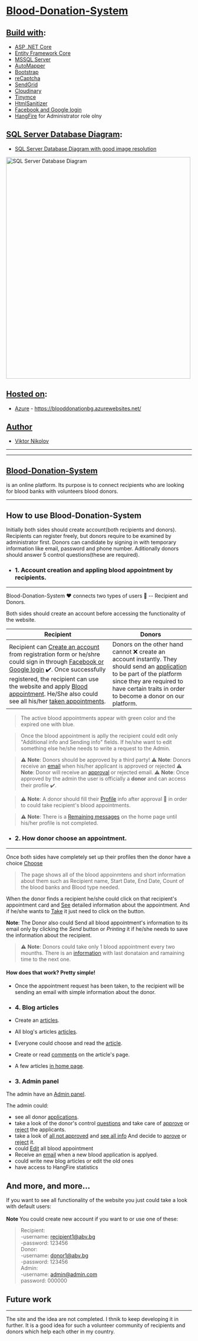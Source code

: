 # [Blood-Donation-System](https://blooddonationbg.azurewebsites.net/)

## <u>Build with</u>:
* [ASP .NET Core](https://docs.microsoft.com/en-us/aspnet/core/?view=aspnetcore-5.0)
* [Entity Framework Core](https://www.pluralsight.com/paths/entity-framework-core?aid=7010a000002LUv2AAG&promo=&utm_source=non_branded&utm_medium=digital_paid_search_google&utm_campaign=XYZ_EMEA_Dynamic&utm_content=&cq_cmp=1576650371&gclid=CjwKCAjw-sqKBhBjEiwAVaQ9azcCpMYBTFR4qZIA1O7B34zN7f3q6vIEoZl5rL_maNlkxBR85eXjohoCzowQAvD_BwE)
* [MSSQL Server](https://skyvia.com/connectors/sql-server?gclid=CjwKCAjw-sqKBhBjEiwAVaQ9a4cFKf8u5hYvSd0GvE_sk7b4m0lGla61iAmwCS4sMySXVjvRb7Q9DhoCOiYQAvD_BwE)
* [AutoMapper](https://docs.automapper.org/en/stable/Queryable-Extensions.html)
* [Bootstrap](https://getbootstrap.com/)
* [reCaptcha](https://www.google.com/recaptcha/about/)
* [SendGrid](https://sendgrid.com/)
* [Cloudinary](https://cloudinary.com/)
* [Tinymce](https://www.tiny.cloud/)
* [HtmlSanitizer](https://csharp.hotexamples.com/examples/Ganss.XSS/HtmlSanitizer/-/php-htmlsanitizer-class-examples.html)
* [Facebook and Google login](https://docs.microsoft.com/en-us/aspnet/core/security/authentication/social/?view=aspnetcore-5.0&tabs=visual-studio)
* [HangFire](https://www.hangfire.io/) for Administrator role olny
 
## <u>SQL Server Database Diagram</u>:
* [SQL Server Database Diagram with good image resolution](https://res.cloudinary.com/dvvbab0fs/image/upload/v1632857132/Recipients/README/BloodDonationDiagram_gmdhlh.png)

 <img src="https://res.cloudinary.com/dvvbab0fs/image/upload/v1632857132/Recipients/README/BloodDonationDiagram_gmdhlh.png" alt="SQL Server Database Diagram" width="500" height="600"> 

## <u>Hosted on</u>:
* [Azure](https://portal.azure.com/) - https://blooddonationbg.azurewebsites.net/

## <u>Author</u>
* [Viktor Nikolov](https://github.com/ViktorNikoloov)

---
---

## <b><u>Blood-Donation-System</u></b> 
is an online platform. Its purpose is to connect recipients who are looking for blood banks with volunteers blood donors.

---

## How to use Blood-Donation-System
Initially both sides should create account(both recipients and donors). Recipients can register freely, but donors require to be examined by administrator first. Donors can candidate by signing in with temporary information like email, password and phone number. Aditionally donors should answer 5 control questions(these are required).

* ### 1. Account creation and appling blood appointment by recipients.
---
Blood-Donation-System :heart: connects two types of users  :bust_in_silhouette: -- Recipient and Donors.

Both sides should create an account before accessing the functionality of the website.

Recipient | Donors
--- | ---
Recipient can [Create an account](https://res.cloudinary.com/dvvbab0fs/image/upload/v1629214472/Recipients/README/Recipient_register_qgayn1.jpg) from registration form or he/shre could sign in through [Facebook or Google login](https://res.cloudinary.com/dvvbab0fs/image/upload/v1629214472/Recipients/README/Recipient_login_r4fdiv.jpg) :heavy_check_mark:. Once successfully registered, the recipient can use the website and apply [Blood appointment](https://res.cloudinary.com/dvvbab0fs/image/upload/v1629216481/Recipients/README/Blood_appointment_ijovkp.jpg). He/She also could see all his/her [taken appointments](https://res.cloudinary.com/dvvbab0fs/image/upload/v1629217304/Recipients/README/RecipientAllApp_uokica.jpg). | Donors on the other hand cannot :x: create an account instantly. They should send an [application](https://res.cloudinary.com/dvvbab0fs/image/upload/v1629214472/Recipients/README/Donor_register_yfafmz.jpg) to be part of the platform since they are required to have certain traits in order to become a donor on our platform. 

>The active blood appointments appear with green color and the expired one with blue.

>Once the blood appointment is aplly the recipient could edit only "Additional info and Sending info" fields. If he/she want to edit something else he/she needs to write a request to the Admin.

> :warning: **Note**: Donors should be approved by a third party! 
> :warning: **Note**: Donors receive an [email](https://res.cloudinary.com/dvvbab0fs/image/upload/v1632393759/Recipients/README/DonorEmail_gbumm8.jpg) when his/her applicant is approved or rejected
> :warning: **Note**: Donor will receive an [approval](https://res.cloudinary.com/dvvbab0fs/image/upload/v1632858581/Recipients/README/DonorRecieveEmail_mwtwki.png) or rejected email.
> :warning: **Note**: Once approved by the admin the user is officially a **donor** and can access their profile :heavy_check_mark:.

>:warning: **Note**: A donor should fill their [Profile](https://res.cloudinary.com/dvvbab0fs/image/upload/v1632859092/Recipients/README/DonorSetUpProfil_xuw8yx.jpg) info after approval :bust_in_silhouette: in order to could take recipient's blood appointments.

>:warning: **Note**: There is a [Remaining messages](https://res.cloudinary.com/dvvbab0fs/image/upload/v1629218016/Recipients/README/DonorRemainingMessage_dxpnmu.jpg) on the home page until his/her profile is not completed.

* ### 2. How donor choose an appointment.
---
Once both sides have completely set up their profiles then the donor have a choice [Choose](https://res.cloudinary.com/dvvbab0fs/image/upload/v1629218356/Recipients/README/DonorChooseApp_bdqrvo.jpg)

> The page shows all of the blood appoinmtens and short information about them such as Recipient name, Start Date, End Date, Count of the blood banks and Blood type needed.

When the donor finds a recipient he/she could click on that recipient's appointment card and [See](https://res.cloudinary.com/dvvbab0fs/image/upload/v1629218481/Recipients/README/DonorSeeApp1_ghiw5h.jpg) detailed information about the appointment. 
And if he/she wants to [Take](https://res.cloudinary.com/dvvbab0fs/image/upload/v1629218561/Recipients/README/DonorSeeApp2_usbtcc.jpg) it just need to click on the button.

**Note**: The Donor also could Send all blood appointment's information to its email only by clicking the *Send* button or *Printing* it if he/she needs to save the information about the recipient.

>:warning: **Note**: Donors could take only 1 blood appointment every two mounths.
There is an [information](https://res.cloudinary.com/dvvbab0fs/image/upload/v1629219467/Recipients/README/DonordonationInfo_iihhxm.jpg) with last donataion and ramaining time to the next one.

#### How does that work? **Pretty simple!**

- Once the appointment request has been taken, to the recipient will be sending an email with simple information about the donor.

* ### 4. Blog articles
* Create an [articles](https://res.cloudinary.com/dvvbab0fs/image/upload/v1629315304/Recipients/README/table_a4qfq6.jpg).
* All blog's articles [articles](https://res.cloudinary.com/dvvbab0fs/image/upload/v1629318198/Recipients/README/AllArticle_sc76vj.jpg).
* Everyone could choose and read the [article](https://res.cloudinary.com/dvvbab0fs/image/upload/v1629317891/Recipients/README/Article_imibcd.jpg).
* Create or read [comments](https://res.cloudinary.com/dvvbab0fs/image/upload/v1629318021/Recipients/README/Comments_cflspn.jpg) on the article's page.
* A few articles [in home page](https://res.cloudinary.com/dvvbab0fs/image/upload/v1629317317/Recipients/README/Homearticles_abfevm.jpg).

* ### 3. Admin panel
The admin have an [Admin panel](https://res.cloudinary.com/dvvbab0fs/image/upload/v1632391834/Recipients/README/AdminPanel_c5iyrh.jpg).

The admin could:
* see all donor [applications](https://res.cloudinary.com/dvvbab0fs/image/upload/v1632392096/Recipients/README/AllApllications_ixs4sq.jpg).
* take a look of the donor's control [questions](https://res.cloudinary.com/dvvbab0fs/image/upload/v1629214471/Recipients/README/Admin_panel_candidates_correct_answer_n8jjnn.jpg) and take care of [approve](https://res.cloudinary.com/dvvbab0fs/image/upload/v1629214471/Recipients/README/Admin_panel_candidates_approved_lrap8p.jpg) or [reject](https://res.cloudinary.com/dvvbab0fs/image/upload/v1629214471/Recipients/README/Admin_panel_candidates_delete_nqtgak.jpg) the applicants.
* take a look of [all not approved](https://res.cloudinary.com/dvvbab0fs/image/upload/v1632392903/Recipients/README/AllNotApprovedBloodApp_r0rz3h.jpg) and [see all info](https://res.cloudinary.com/dvvbab0fs/image/upload/v1632392973/Recipients/README/BloodApplication_ajvtmi.jpg) And decide to [aprove](https://res.cloudinary.com/dvvbab0fs/image/upload/v1632393128/Recipients/README/BloodApplicationApprove_bp8idj.jpg) or [reject](https://res.cloudinary.com/dvvbab0fs/image/upload/v1632393128/Recipients/README/BloodApplicationApprove_bp8idj.jpg) it.
* could [Edit](https://res.cloudinary.com/dvvbab0fs/image/upload/v1632393258/Recipients/README/BloodApplicationEdit_jjirkn.jpg) all blood appointment
* Receive an [email](https://res.cloudinary.com/dvvbab0fs/image/upload/v1632393445/Recipients/README/AdminEmail_juvubx.jpg) when a new blood application is applyed.
* could write new blog articles or edit the old ones
* have access to HangFire statistics


## And more, and more...
 If you want to see all functionality of the website you just could take a look <here> with default users:<br><br>
**Note** You could create new account if you want to or use one of these:<br>
>Recipient:<br>
-username: recipient1@abv.bg<br>
-password: 123456<br>
>Donor:<br>
-username: donor1@abv.bg<br>
-password: 123456<br>
>Admin:<br>
-username: admin@admin.com<br>
password: 000000

## Future work
---
The site and the idea are not completed. I thnik to keep developing it  in further. It is a good idea for such a volunteer community of recipients and donors which help each other in my country.

